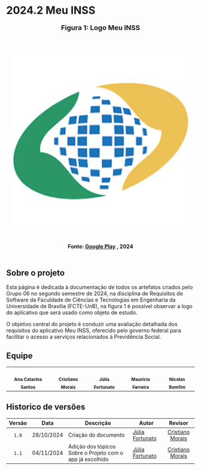 # 2024.2 Meu INSS

<div align="center">
  <font size="4"><p style="text-align: center; margin-bottom: 50px;"><b>Figura 1: Logo Meu INSS</b></p></font>
</div>

<div align="center">
<img src="./imagens/logoinss.svg" alt="Logo inss" style=" max-width: 100%; height: auto; margin-bottom: 20px;">
</div>
<div align="center">
<p style="text-align: center; margin-bottom: 50px;">
  <b>Fonte: <a href="https://play.google.com/store/apps/details?id=br.gov.dataprev.meuinss&hl=pt_BR">Google Play</a> , 2024</b>
</p>
</div>

## Sobre o projeto
Esta página é dedicada à documentação de todos os artefatos criados pelo Grupo 06 no segundo semestre de 2024, na disciplina de Requisitos de Software da Faculdade de Ciências e Tecnologias em Engenharia da Universidade de Brasília (FCTE-UnB), na figura 1 é possível observar a logo do aplicativo que será usado como objeto de estudo.

O objetivo central do projeto é conduzir uma avaliação detalhada dos requisitos do aplicativo Meu INSS, oferecido pelo governo federal para facilitar o acesso a serviços relacionados à Previdência Social.

## Equipe

<table>
  <tr>
    <td align="center"><a href="http://github.com/an4catarina"><img style="border-radius: 50%;" src="http://github.com/an4catarina.png" width="100px;" alt=""/><br /><sub><b>Ana Catarina Santos</b></sub></a><br/>
    <td align="center"><a href="http://github.com/CristianoMoraiss"><img style="border-radius: 50%;" src="http://github.com/CristianoMoraiss.png" width="100px;" alt=""/><br /><sub><b>Cristiano Morais</b></sub></a><br/><a href="Link git" title="Rocketseat"></a></td>
    <td align="center"><a href="http://github.com/julia-fortunato"><img style="border-radius: 50%;" src="http://github.com/julia-fortunato.png" width="100px;" alt=""/><br /><sub><b>Júlia Fortunato</b></sub></a><br/><a href="Link git" title="Rocketseat"></a></td>
    <td align="center"><a href="https://github.com/mauricio-araujoo"><img style="border-radius: 50%;" src="https://github.com/mauricio-araujoo.png" width="100px;" alt=""/><br/><sub><b>Maurício Ferreira</b></sub></a><br/>
    <td align="center"><a href="http://github.com/nickgehjk"><img style="border-radius: 50%;" src="http://github.com/nickgehjk.png" width="100px;" alt=""/><br><sub><b>Nicolas Bomfim</b></sub></a><br/>
  </tr>
</table>

## Historico de versões

|Versão|Data|Descrição|Autor|Revisor|
|:----:|----|---------|-----|:-------:|
|`1.0`|28/10/2024|Criação do documento|[Júlia Fortunato](https://github.com/julia-fortunato)|[Cristiano Morais](https://github.com/CristianoMoraiss)|
|`1.1`|04/11/2024|Adição dos tópicos Sobre o Projeto com o app já escolhido|[Júlia Fortunato](https://github.com/julia-fortunato)|[Cristiano Morais](https://github.com/CristianoMoraiss)|

